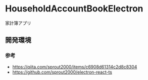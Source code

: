 # HouseholdAccountBookElectron

家計簿アプリ

## 開発環境

### 参考

- https://qiita.com/sprout2000/items/c6908d61314c2d8c8304
- https://github.com/sprout2000/electron-react-ts
